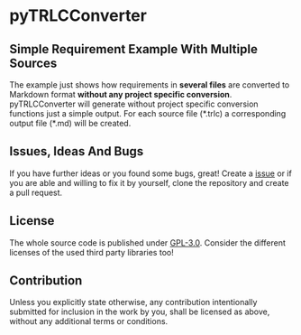 # pyTRLCConverter <!-- omit in toc -->

## Simple Requirement Example With Multiple Sources
The example just shows how requirements in **several files** are converted to Markdown format **without any project specific conversion**. pyTRLCConverter will generate without project specific conversion functions just a simple output. For each source file (\*.trlc) a corresponding output file (\*.md) will be created.

## Issues, Ideas And Bugs

If you have further ideas or you found some bugs, great! Create a [issue](https://github.com/NewTec-GmbH/pyTRLCConverter/issues) or if you are able and willing to fix it by yourself, clone the repository and create a pull request.

## License

The whole source code is published under [GPL-3.0](https://github.com/NewTec-GmbH/pyTRLCConverter/blob/main/LICENSE).
Consider the different licenses of the used third party libraries too!

## Contribution

Unless you explicitly state otherwise, any contribution intentionally submitted for inclusion in the work by you, shall be licensed as above, without any additional terms or conditions.
